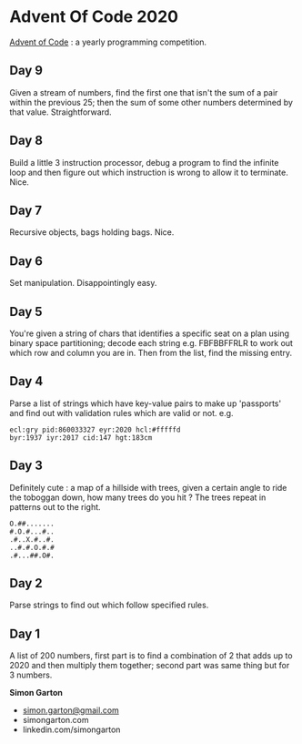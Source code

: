 # Advent Of Code 2020

[Advent of Code](https://adventofcode.com/) : a yearly programming competition.

## Day 9
Given a stream of numbers, find the first one that isn't the sum of a pair within the previous 25;
then the sum of some other numbers determined by that value. Straightforward.

## Day 8 
Build a little 3 instruction processor, debug a program to find the infinite loop
and then figure out which instruction is wrong to allow it to terminate. Nice.

## Day 7 
Recursive objects, bags holding bags. Nice.

## Day 6 
Set manipulation. Disappointingly easy.

## Day 5 
You're given a string of chars that identifies a specific seat on a
plan using binary space partitioning; decode each string e.g.
FBFBBFFRLR to work out which row and column you are in. Then from 
the list, find the missing entry.

## Day 4 
Parse a list of strings which have key-value pairs to make up
'passports' and find out with validation rules which are valid or not. e.g.

```'''  
ecl:gry pid:860033327 eyr:2020 hcl:#fffffd
byr:1937 iyr:2017 cid:147 hgt:183cm
```

## Day 3
Definitely cute : a map of a hillside with trees, given a certain
angle to ride the toboggan down, how many trees do you hit ? The trees
repeat in patterns out to the right.

```
O.##.......
#.O.#...#..
.#..X.#..#.
..#.#.O.#.#
.#...##.O#.
```

## Day 2 
Parse strings to find out which follow specified rules.

## Day 1
A list of 200 numbers, first part is to find a combination of 2 that adds up to 2020
and then multiply them together; second part was same thing but for 3 numbers.

**Simon Garton**
- simon.garton@gmail.com  
- simongarton.com  
- linkedin.com/simongarton